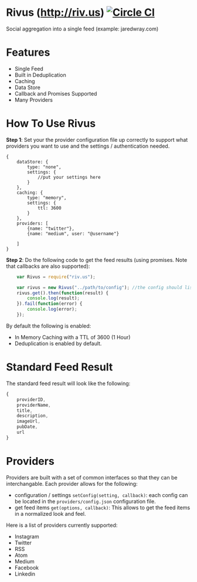 # Rivus (http://riv.us) [![Circle CI](https://circleci.com/gh/jaredwray/rivus.svg?style=svg&circle-token=a205a8a619b81eb76f74b8bad198065576252fa7)](https://circleci.com/gh/jaredwray/rivus)
Social aggregation into a single feed (example: jaredwray.com)

# Features
* Single Feed
* Built in Deduplication
* Caching
* Data Store
* Callback and Promises Supported
* Many Providers

# How To Use Rivus
**Step 1**: Set your the provider configuration file up correctly to support what providers you want to use and the settings / authentication needed.
```
{
    dataStore: {
        type: "none",
        settings: {
            //put your settings here
        }
    },
    caching: {
        type: "memory",
        settings: {
            ttl: 3600
        }
    },
    providers: [
        {name: "twitter"},
        {name: "medium", user: "@username"}

    ]
}
```
**Step 2**: Do the following code to get the feed results (using promises. Note that callbacks are also supported):
```javascript
    var Rivus = require("riv.us");

    var rivus = new Rivus("../path/to/config"); //the config should list the providers and their settings
    rivus.get().then(function(result) {
        console.log(result);
    }).fail(function(error) {
        console.log(error);
    });
```

By default the following is enabled:
* In Memory Caching with a TTL of 3600 (1 Hour)
* Deduplication is enabled by default.

# Standard Feed Result
The standard feed result will look like the following:
```javascript
{
    providerID,
    providerName,
    title,
    description,
    imageUrl,
    pubDate,
    url
}
```

# Providers
Providers are built with a set of common interfaces so that they can be interchangable. Each provider allows for the following:
* configuration / settings ```setConfig(setting, callback)```: each config can be located in the ```providers/config.json``` configuration file.
* get feed items ```get(options, callback)```: This allows to get the feed items in a normalized look and feel.

Here is a list of providers currently supported:

* Instagram
* Twitter
* RSS
* Atom
* Medium
* Facebook
* Linkedin
